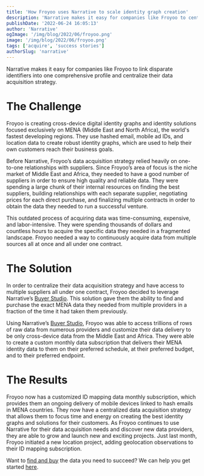 ```yaml
---
title: 'How Froyoo uses Narrative to scale identity graph creation'
description: 'Narrative makes it easy for companies like Froyoo to centralize their data acquisition strategy and scale identity graph creation.'
publishDate: '2022-06-24 16:05:13'
author: 'Narrative'
ogImage: '/img/blog/2022/06/froyoo.png'
image: '/img/blog/2022/06/froyoo.png'
tags: ['acquire', 'success stories']
authorSlug: 'narrative'
---
```

Narrative makes it easy for companies like Froyoo to link disparate identifiers into one comprehensive profile and centralize their data acquisition strategy.

**The Challenge** 
==================

Froyoo is creating cross-device digital identity graphs and identity solutions focused exclusively on MENA (Middle East and North Africa), the world's fastest developing regions. They use hashed email, mobile ad IDs, and location data to create robust identity graphs, which are used to help their own customers reach their business goals. 

Before Narrative, Froyoo’s data acquisition strategy relied heavily on one-to-one relationships with suppliers. Since Froyoo’s area of focus is the niche market of Middle East and Africa, they needed to have a good number of suppliers in order to ensure high quality and reliable data. They were spending a large chunk of their internal resources on finding the best suppliers, building relationships with each separate supplier, negotiating prices for each direct purchase, and finalizing multiple contracts in order to obtain the data they needed to run a successful venture.

This outdated process of acquiring data was time-consuming, expensive, and labor-intensive. They were spending thousands of dollars and countless hours to acquire the specific data they needed in a fragmented landscape. Froyoo needed a way to continuously acquire data from multiple sources all at once and all under one contract.

**The Solution** 
=================

In order to centralize their data acquisition strategy and have access to multiple suppliers all under one contract, Froyoo decided to leverage Narrative’s [Buyer Studio](https://www.narrative.io/buyer-studio). This solution gave them the ability to find and purchase the exact MENA data they needed from multiple providers in a fraction of the time it had taken them previously.  

Using Narrative’s [Buyer Studio](https://www.narrative.io/buyer-studio), Froyoo was able to access trillions of rows of raw data from numerous providers and customize their data delivery to be only cross-device data from the Middle East and Africa. They were able to create a custom monthly data subscription that delivers their MENA identity data to them on their preferred schedule, at their preferred budget, and to their preferred endpoint.

**The Results** 
================

Froyoo now has a customized ID mapping data monthly subscription, which provides them an ongoing delivery of mobile devices linked to hash emails in MENA countries. They now have a centralized data acquisition strategy that allows them to focus time and energy on creating the best identity graphs and solutions for their customers. As Froyoo continues to use Narrative for their data acquisition needs and discover new data providers, they are able to grow and launch new and exciting projects. Just last month, Froyoo initiated a new location project, adding geolocation observations to their ID mapping subscription.

Want to [find and buy](https://www.narrative.io/buyer-studio) the data you need to succeed? We can help you get started [here](https://www.narrative.io/demo).

